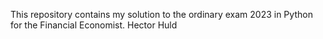 This repository contains my solution to the ordinary exam 2023 in Python for the Financial Economist.
Hector Huld
